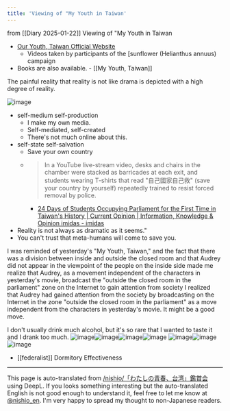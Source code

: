 ```yaml
---
title: 'Viewing of "My Youth in Taiwan'
---
```


from  [[Diary 2025-01-22]]
Viewing of "My Youth in Taiwan
- [Our Youth, Taiwan Official Website](http://ouryouthintw.com/)
    - Videos taken by participants of the [sunflower (Helianthus annuus) campaign
- Books are also available.
        - [[My Youth, Taiwan]]

The painful reality that reality is not like drama is depicted with a high degree of reality.

![image](https://gyazo.com/4e2e536acaff087924ff810f3e2e0889/thumb/1000)
- self-medium self-production
    - I make my own media.
    - Self-mediated, self-created
    - There's not much online about this.
- self-state self-salvation
    - Save your own country
    - > In a YouTube live-stream video, desks and chairs in the chamber were stacked as barricades at each exit, and students wearing T-shirts that read "自己國家自己救" (save your country by yourself) repeatedly trained to resist forced removal by police.
        - [24 Days of Students Occupying Parliament for the First Time in Taiwan's History | Current Opinion | Information, Knowledge & Opinion imidas - imidas](https://imidas.jp/jijikaitai/d-40-094-14-04-g536?utm_source=chatgpt.com)
- Reality is not always as dramatic as it seems."
- You can't trust that meta-humans will come to save you.

I was reminded of yesterday's "My Youth, Taiwan," and the fact that there was a division between inside and outside the closed room and that Audrey did not appear in the viewpoint of the people on the inside side made me realize that Audrey, as a movement independent of the characters in yesterday's movie, broadcast the "outside the closed room in the parliament" zone on the Internet to gain attention from society I realized that Audrey had gained attention from the society by broadcasting on the Internet in the zone "outside the closed room in the parliament" as a move independent from the characters in yesterday's movie. It might be a good move.

I don't usually drink much alcohol, but it's so rare that I wanted to taste it and I drank too much.
![image](https://gyazo.com/60a2545d07a994d7a3a5ff8614d6bed4/thumb/1000)![image](https://gyazo.com/965461285471ab498682d045a6c52a22/thumb/1000)![image](https://gyazo.com/587495f4e399a6bd79f0e034082b3dcf/thumb/1000)![image](https://gyazo.com/4745916f3fe85ff8a7078142a31735c8/thumb/1000)
![image](https://gyazo.com/968ff410d629351be1062e5661d53136/thumb/1000)![image](https://gyazo.com/0f9f3f2dde5bc4e1053b16852a09a48a/thumb/1000)![image](https://gyazo.com/9491c856992e4241782c358e28bb38ad/thumb/1000)

- [[federalist]]
Dormitory Effectiveness


---
This page is auto-translated from [/nishio/「わたしの青春、台湾」鑑賞会](https://scrapbox.io/nishio/「わたしの青春、台湾」鑑賞会) using DeepL. If you looks something interesting but the auto-translated English is not good enough to understand it, feel free to let me know at [@nishio_en](https://twitter.com/nishio_en). I'm very happy to spread my thought to non-Japanese readers.